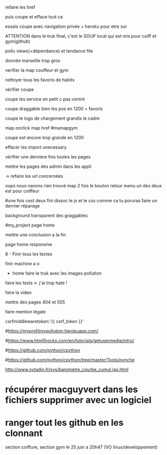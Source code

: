 refaire les href

puis coupe et efface tout ca

essais coupe avec navigation privée + heroku pour etre sur

ATTENTION dans le truk final, c'est le SOUP local qui est mis pour coiff et gym(github)

pollu views(+dépendance) et tendance file 

donnée marseille trop gros

verifier la map couffeur et gym

nettoyer tous les favoris de habits

vérifier coupe

coupe les service en petit c pas centré

coupe draggable bien les pos en 1200 + favoris

coupe le logo de chargement grandis le cadre

map onclick map href #mamapgym

coupe est encore trop grande en 1200

effacer les import unecessary

vérifier une derniere fois toutes les pages

mettre les pages des admin dans les appli

-> refaire les url concernées

oups nous navons rien trouvé map 2 fois le bouton retour menu un des deux est pour coiffeur

#une fois cest deux fini dissoc le js et le css comme ca tu poruras faire un dernier réparage

background transparent des graggables

<script src="http://code.jquery.com/mobile/1.0.1/jquery.mobile-1.0.1.min.js"></script>

#my_project page home

mettre une conclusion a la fin

page home responsive

8 - Finir tous les textes

finir machine a o

-  home faire le truk avec les images pollution

faire les tests <- j'ai trop hate !

faire la video

mettre des pages 404 et 505

faire mention légale

csrfmiddlewaretoken:'{{ csrf_token }}'


#https://myprofilmypollution.herokuapp.com/

#https://www.html5rocks.com/en/tutorials/getusermedia/intro/

#https://github.com/python/cpython

#https://github.com/python/cpython/tree/master/Tools/pynche

 http://www.sytadin.fr/sys/barometre_courbe_cumul.jsp.html














# récupérer macguyvert dans les fichiers supprimer avec un logiciel 

# ranger tout les github en les clonnant





section coiffure,
section gym le 25 juin a 20h47 (VO linux/developpement) 
